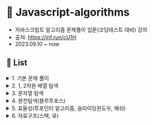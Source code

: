 # 🌱 Javascript-algorithms
- 자바스크립트 알고리즘 문제풀이 입문(코딩테스트 대비) 강의
- 출처: https://inf.run/cU1H
- 2023.09.10 ~ now

## 📑 List
<details>
<summary>1. 기본 문제 풀이</summary>

1. [세 수 중 최솟값](https://github.com/hyzzzzy/javascript-algorithms/blob/main/basic/1.%20%EC%84%B8%20%EC%88%98%20%EC%A4%91%20%EC%B5%9C%EC%86%9F%EA%B0%92.js)
2. [삼각형 판별하기](https://github.com/hyzzzzy/javascript-algorithms/blob/main/basic/2.%20%EC%82%BC%EA%B0%81%ED%98%95%20%ED%8C%90%EB%B3%84%ED%95%98%EA%B8%B0.js)
3. [연필개수](https://github.com/hyzzzzy/javascript-algorithms/blob/main/basic/3.%20%EC%97%B0%ED%95%84%20%EA%B0%9C%EC%88%98.js)
4. [1부터 N까지의 합](https://github.com/hyzzzzy/javascript-algorithms/blob/main/basic/4.%201%EB%B6%80%ED%84%B0%20N%EA%B9%8C%EC%A7%80%20%ED%95%A9%20%EC%B6%9C%EB%A0%A5%ED%95%98%EA%B8%B0.js)
5. [최솟값 구하기](https://github.com/hyzzzzy/javascript-algorithms/blob/main/basic/5.%20%EC%B5%9C%EC%86%9F%EA%B0%92%20%EA%B5%AC%ED%95%98%EA%B8%B0.js)
6. [홀수](https://github.com/hyzzzzy/javascript-algorithms/blob/main/basic/6.%20%ED%99%80%EC%88%98.js)
7. [10부제](https://github.com/hyzzzzy/javascript-algorithms/blob/main/basic/7.%2010%EB%B6%80%EC%A0%9C.js)
8. [일곱난쟁이](https://github.com/hyzzzzy/javascript-algorithms/blob/main/basic/8.%20%EC%9D%BC%EA%B3%B1%EB%82%9C%EC%9F%81%EC%9D%B4.js)
9. [A를 #으로](https://github.com/hyzzzzy/javascript-algorithms/blob/main/basic/9.%20A%EB%A5%BC%20%23%EC%9C%BC%EB%A1%9C.js)
10. [문자 찾기](https://github.com/hyzzzzy/javascript-algorithms/blob/main/basic/10.%20%EB%AC%B8%EC%9E%90%EC%B0%BE%EA%B8%B0.js)
11. [대문자 찾기](https://github.com/hyzzzzy/javascript-algorithms/blob/main/basic/11.%20%EB%8C%80%EB%AC%B8%EC%9E%90%20%EC%B0%BE%EA%B8%B0.js)
12. [대문자로 통일](https://github.com/hyzzzzy/javascript-algorithms/blob/main/basic/12.%20%EB%8C%80%EB%AC%B8%EC%9E%90%EB%A1%9C%20%ED%86%B5%EC%9D%BC.js)
13. [대소문자변환](https://github.com/hyzzzzy/javascript-algorithms/blob/main/basic/13.%20%EB%8C%80%EC%86%8C%EB%AC%B8%EC%9E%90%20%EB%B3%80%ED%99%98.js)
14. [가장 긴 문자열](https://github.com/hyzzzzy/javascript-algorithms/blob/main/basic/14.%20%EA%B0%80%EC%9E%A5%20%EA%B8%B4%20%EB%AC%B8%EC%9E%90%EC%97%B4.js)
15. [가운데 문자 출력(substring, substr)](https://github.com/hyzzzzy/javascript-algorithms/blob/main/basic/15.%20%EA%B0%80%EC%9A%B4%EB%8D%B0%20%EB%AC%B8%EC%9E%90%20%EC%B6%9C%EB%A0%A5.js)
16. [중복문자제거(indexOf)](https://github.com/hyzzzzy/javascript-algorithms/blob/main/basic/16.%20%EC%A4%91%EB%B3%B5%EB%AC%B8%EC%9E%90%EC%A0%9C%EA%B1%B0.js)
17. [중복단어제거](https://github.com/hyzzzzy/javascript-algorithms/blob/main/basic/17.%20%EC%A4%91%EB%B3%B5%EB%8B%A8%EC%96%B4%EC%A0%9C%EA%B1%B0.js)
</details>

<details>
<summary>2. 1, 2차원 배열 탐색</summary>

1. [큰 수 출력하기](https://github.com/hyzzzzy/javascript-algorithms/blob/main/array-search/1.%20%ED%81%B0%20%EC%88%98%20%EC%B6%9C%EB%A0%A5%ED%95%98%EA%B8%B0.js)
2. [보이는 학생](https://github.com/hyzzzzy/javascript-algorithms/blob/main/array-search/2.%20%EB%B3%B4%EC%9D%B4%EB%8A%94%20%ED%95%99%EC%83%9D.js)
3. [가위바위보](https://github.com/hyzzzzy/javascript-algorithms/blob/main/array-search/3.%20%EA%B0%80%EC%9C%84%20%EB%B0%94%EC%9C%84%20%EB%B3%B4.js)
4. [점수 계산](https://github.com/hyzzzzy/javascript-algorithms/blob/main/array-search/4.%20%EC%A0%90%EC%88%98%EA%B3%84%EC%82%B0.js)
5. [등수구하기](https://github.com/hyzzzzy/javascript-algorithms/blob/main/array-search/5.%20%EB%93%B1%EC%88%98%EA%B5%AC%ED%95%98%EA%B8%B0.js)
6. [격자판 최대합](https://github.com/hyzzzzy/javascript-algorithms/blob/main/array-search/6.%20%EA%B2%A9%EC%9E%90%ED%8C%90%20%EC%B5%9C%EB%8C%80%ED%95%A9.js)
7. [봉우리](https://github.com/hyzzzzy/javascript-algorithms/blob/main/array-search/7.%20%EB%B4%89%EC%9A%B0%EB%A6%AC.js)
</details>

<details>
<summary>3. 문자열 탐색</summary>

1. [회문문자열](https://github.com/hyzzzzy/javascript-algorithms/blob/main/string-search/1.%20%ED%9A%8C%EB%AC%B8%20%EB%AC%B8%EC%9E%90%EC%97%B4.js)
2. [팰린드롬](https://github.com/hyzzzzy/javascript-algorithms/blob/main/string-search/2.%20%EC%9C%A0%ED%9A%A8%ED%95%9C%20%ED%8C%B0%EB%A6%B0%EB%93%9C%EB%A1%AC.js)
3. [숫자만 추출](https://github.com/hyzzzzy/javascript-algorithms/blob/main/string-search/3.%20%EC%88%AB%EC%9E%90%EB%A7%8C%20%EC%B6%94%EC%B6%9C.js)
4. [가장 짧은 문자거리](https://github.com/hyzzzzy/javascript-algorithms/blob/main/string-search/4.%20%EA%B0%80%EC%9E%A5%20%EC%A7%A7%EC%9D%80%20%EB%AC%B8%EC%9E%90%EA%B1%B0%EB%A6%AC.js)
5. [문자열 압축](https://github.com/hyzzzzy/javascript-algorithms/blob/main/string-search/5.%20%EB%AC%B8%EC%9E%90%EC%97%B4%20%EC%95%95%EC%B6%95.js)
</details>

<details>
<summary>4. 완전탐색(블루투포스)</summary>

1. [자리수의 합](https://github.com/hyzzzzy/javascript-algorithms/blob/main/brute-force/1.%20%EC%9E%90%EB%A6%AC%EC%88%98%EC%9D%98%20%ED%95%A9.js)
2. [뒤집은 소수](https://github.com/hyzzzzy/javascript-algorithms/blob/main/brute-force/2.%20%EB%92%A4%EC%A7%91%EC%9D%80%20%EC%86%8C%EC%88%98.js)
3. [멘토링](https://github.com/hyzzzzy/javascript-algorithms/blob/main/brute-force/3.%20%EB%A9%98%ED%86%A0%EB%A7%81.js)
4. [졸업선물](https://github.com/hyzzzzy/javascript-algorithms/blob/main/brute-force/4.%20%EC%A1%B8%EC%97%85%20%EC%84%A0%EB%AC%BC.js)
5. [K번째 큰 수](https://github.com/hyzzzzy/javascript-algorithms/blob/main/brute-force/5.%20K%EB%B2%88%EC%A7%B8%20%ED%81%B0%20%EC%88%98.js)
</details>

<details>
<summary>5. 효율성(투포인터 알고리즘, 슬라이딩윈도우, 해쉬)</summary>

1. [두 배열 합치기(Two Pointers Algorithm)](https://github.com/hyzzzzy/javascript-algorithms/blob/main/hash%2C%20sliding-window%2C%20two-pointers-algorithm/1.%20%EB%91%90%20%EB%B0%B0%EC%97%B4%20%ED%95%A9%EC%B9%98%EA%B8%B0.js)
2. [공통원소구하기(Two Pointers Algorithm)](https://github.com/hyzzzzy/javascript-algorithms/blob/main/hash%2C%20sliding-window%2C%20two-pointers-algorithm/2.%20%EA%B3%B5%ED%86%B5%EC%9B%90%EC%86%8C%20%EA%B5%AC%ED%95%98%EA%B8%B0.js)
3. [연속부분수열1(Two Pointers Algorithm)](https://github.com/hyzzzzy/javascript-algorithms/blob/main/hash%2C%20sliding-window%2C%20two-pointers-algorithm/3.%20%EC%97%B0%EC%86%8D%20%EB%B6%80%EB%B6%84%EC%88%98%EC%97%B4%201.js)
4. [연속부분수열2(Two Pointers Algorithm)](https://github.com/hyzzzzy/javascript-algorithms/blob/main/hash%2C%20sliding-window%2C%20two-pointers-algorithm/4.%20%EC%97%B0%EC%86%8D%20%EB%B6%80%EB%B6%84%EC%88%98%EC%97%B4%202.js)
5. [최대 매출(Sliding Window)](https://github.com/hyzzzzy/javascript-algorithms/blob/main/hash%2C%20sliding-window%2C%20two-pointers-algorithm/5.%20%EC%B5%9C%EB%8C%80%20%EB%A7%A4%EC%B6%9C.js)
6. [학급 회장(Hash Map)](https://github.com/hyzzzzy/javascript-algorithms/blob/main/hash%2C%20sliding-window%2C%20two-pointers-algorithm/6.%20%ED%95%99%EA%B8%89%20%ED%9A%8C%EC%9E%A5(%ED%95%B4%EC%89%AC).js)
7. [아나그램(Hash Map)](https://github.com/hyzzzzy/javascript-algorithms/blob/main/hash%2C%20sliding-window%2C%20two-pointers-algorithm/7.%20%EC%95%84%EB%82%98%EA%B7%B8%EB%9E%A8(%ED%95%B4%EC%89%AC).js)
8. [모든 아나그램 찾기(Hash & Sliding Window && Two Pointers Algorithm)](https://github.com/hyzzzzy/javascript-algorithms/blob/main/hash%2C%20sliding-window%2C%20two-pointers-algorithm/8.%20%EB%AA%A8%EB%93%A0%20%EC%95%84%EB%82%98%EA%B7%B8%EB%9E%A8%20%EC%B0%BE%EA%B8%B0(%ED%95%B4%EC%89%AC%2C%20%ED%88%AC%ED%8F%AC%EC%9D%B8%ED%84%B0%2C%20%EC%8A%AC%EB%9D%BC%EC%9D%B4%EB%94%A9%20%EC%9C%88%EB%8F%84%EC%9A%B0).js)
</details>

<details>
<summary>6. 자료구조(스택, 큐)</summary>

1. [올바른 괄호(스택)](https://github.com/hyzzzzy/javascript-algorithms/blob/main/stack%2C%20queue/1.%20%EC%98%AC%EB%B0%94%EB%A5%B8%20%EA%B4%84%ED%98%B8.js)
2. [괄호 문자 제거(스택)](https://github.com/hyzzzzy/javascript-algorithms/blob/main/stack%2C%20queue/2.%20%EA%B4%84%ED%98%B8%EB%AC%B8%EC%9E%90%EC%A0%9C%EA%B1%B0.js)
3. [크레인 인형뽑기(스택)](https://github.com/hyzzzzy/javascript-algorithms/blob/main/stack%2C%20queue/3.%20%ED%81%AC%EB%A0%88%EC%9D%B8%20%EC%9D%B8%ED%98%95%EB%BD%91%EA%B8%B0.js)
4. [후위식 (postfix) 연산(스택)](https://github.com/hyzzzzy/javascript-algorithms/blob/main/stack%2C%20queue/4.%20%ED%9B%84%EC%9C%84%EC%8B%9D%20%EC%97%B0%EC%82%B0.js)
5. [쇠막대기(스택)](https://github.com/hyzzzzy/javascript-algorithms/blob/main/stack%2C%20queue/5.%20%EC%87%A0%EB%A7%89%EB%8C%80%EA%B8%B0.js)
6. [공주구하기(큐)](https://github.com/hyzzzzy/javascript-algorithms/blob/main/stack%2C%20queue/6.%20%EA%B3%B5%EC%A3%BC%20%EA%B5%AC%ED%95%98%EA%B8%B0.js)
7. [교육과정설계(큐)](https://github.com/hyzzzzy/javascript-algorithms/blob/main/stack%2C%20queue/7.%20%EA%B5%90%EC%9C%A1%EA%B3%BC%EC%A0%95%20%EC%84%A4%EA%B3%84.js)
</details>